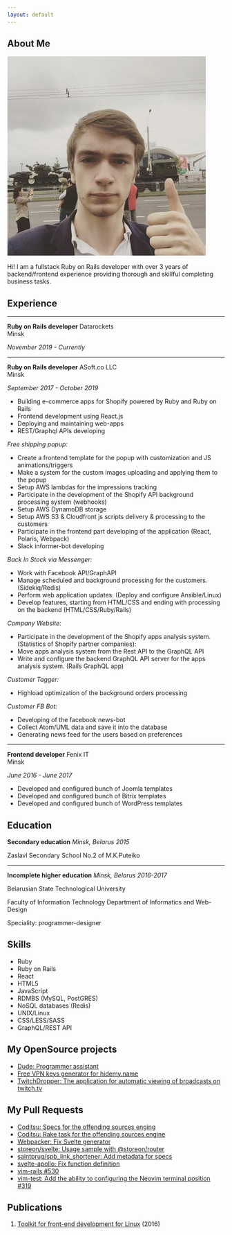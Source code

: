 ```yaml
---
layout: default
---
```


## About Me

<img class="profile-picture" src="avatar.jpeg">

Hi! I am a fullstack Ruby on Rails developer with over 3 years of backend/frontend experience providing thorough and skillful completing business tasks.

## Experience

---
**Ruby on Rails developer**
Datarockets  
Minsk

_November 2019 - Currently_

---

**Ruby on Rails developer**
ASoft.co LLC  
Minsk

_September 2017 - October 2019_

- Building e-commerce apps for Shopify powered by Ruby and Ruby on Rails
- Frontend development using React.js
- Deploying and maintaining web-apps
- REST/Graphql APIs developing

*Free shipping popup:*
* Create a frontend template for the popup with customization and JS animations/triggers
* Make a system for the custom images uploading and applying them to the popup
* Setup AWS lambdas for the impressions tracking
* Participate in the development of the Shopify API background processing system (webhooks)
* Setup AWS DynamoDB storage
* Setup AWS S3 & Cloudfront js scripts delivery & processing to the customers
* Participate in the frontend part developing of the application (React, Polaris, Webpack)
* Slack informer-bot developing

*Back In Stock via Messenger:*
* Work with Facebook API/GraphAPI
* Manage scheduled and background processing for the customers. (Sidekiq/Redis)
* Perform web application updates. (Deploy and configure Ansible/Linux)
* Develop features, starting from HTML/CSS and ending with processing on the backend (HTML/CSS/Ruby/Rails)

*Company Website:*
* Participate in the development of the Shopify apps analysis system. (Statistics of Shopify partner companies):
* Move apps analysis system from the Rest API to the GraphQL API
* Write and configure the backend GraphQL API server for the apps analysis system. (Rails GraphQL app)

*Customer Tagger:*
* Highload optimization of the background orders processing

*Customer FB Bot:*
* Developing of the facebook news-bot
* Collect Atom/UML data and save it into the database
* Generating news feed for the users based on preferences

---

**Frontend developer**
Fenix IT  
Minsk

_June 2016 - June 2017_

- Developed and configured bunch of Joomla templates 
- Developed and configured bunch of Bitrix templates 
- Developed and configured bunch of WordPress templates 


## Education

**Secondary education**
_Minsk, Belarus 2015_

Zaslavl Secondary School No.2 of M.K.Puteiko

---

**Incomplete higher education**
_Minsk, Belarus 2016-2017_

Belarusian State Technological University

Faculty of Information Technology
Department of Informatics and Web-Design

Speciality: programmer-designer

## Skills
* Ruby
* Ruby on Rails
* React
* HTML5
* JavaScript
* RDMBS (MySQL, PostGRES)
* NoSQL databases (Redis)
* UNIX/Linux
* CSS/LESS/SASS
* GraphQL/REST API

## My OpenSource projects

* [Dude: Programmer assistant](https://github.com/npupko/dude)
* [Free VPN keys generator for hidemy.name](https://github.com/npupko/vpn_generator)
* [TwitchDropper: The application for automatic viewing of broadcasts on twitch.tv](https://github.com/npupko/twitch_dropper)

## My Pull Requests
* [Coditsu: Specs for the offending sources enging](https://github.com/coditsu/offending-sources/pull/10)
* [Coditsu: Rake task for the offending sources engine](https://github.com/coditsu/offending-sources/pull/12)
* [Webpacker: Fix Svelte generator](https://github.com/rails/webpacker/pull/2238)
* [storeon/svelte: Usage sample with @storeon/router](https://github.com/storeon/svelte/pull/15)
* [saintprug/spb_link_shortener: Add metadata for specs](https://github.com/saintprug/spb_link_shortener/pull/1)
* [svelte-apollo: Fix function definition](https://github.com/timhall/svelte-apollo/pull/24)
* [vim-rails #530](https://github.com/tpope/vim-rails/pull/530)
* [vim-test: Add the ability to configuring the Neovim terminal position #319](https://github.com/janko-m/vim-test/pull/319)

## Publications
1. [Toolkit for front-end development for Linux](https://habr.com/post/312508/) (2016)

